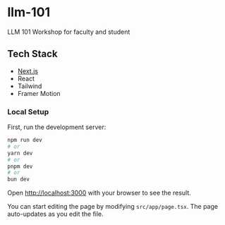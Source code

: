 # llm-101
LLM 101 Workshop for faculty and student

## Tech Stack
- [Next.js](https://nextjs.org) 
- React
- Tailwind
- Framer Motion

### Local Setup
First, run the development server:

```bash
npm run dev
# or
yarn dev
# or
pnpm dev
# or
bun dev
```

Open [http://localhost:3000](http://localhost:3000) with your browser to see the result.

You can start editing the page by modifying `src/app/page.tsx`. The page auto-updates as you edit the file.